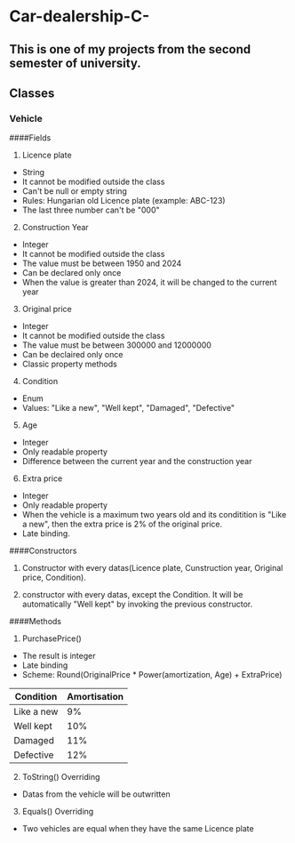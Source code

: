 # Car-dealership-C-

## This is one of my projects from the second semester of university.

## Classes

### Vehicle

####Fields

1. Licence plate
- String
- It cannot be modified outside the class
- Can't be null or empty string
- Rules: Hungarian old Licence plate (example: ABC-123)
- The last three number can't be "000"

2. Construction Year
- Integer 
- It cannot be modified outside the class
- The value must be between 1950 and 2024
- Can be declared only once
- When the value is greater than 2024, it will be changed to the current year

3. Original price
- Integer
- It cannot be modified outside the class
- The value must be between 300000 and 12000000
- Can be declaired only once
- Classic property methods

4. Condition
- Enum
- Values: "Like a new", "Well kept", "Damaged", "Defective"

5. Age
- Integer
- Only readable property
- Difference between the current year and the construction year

6. Extra price
- Integer
- Only readable property
- When the vehicle is a maximum two years old and its conditition is "Like a new", then the extra price is 2% of the original price. 
- Late binding.

####Constructors

1. Constructor with every datas(Licence plate, Cunstruction year, Original price, Condition).

2. constructor with every datas, except the Condition. It will be automatically "Well kept" by invoking the previous constructor. 

####Methods

1. PurchasePrice()
- The result is integer
- Late binding
- Scheme: Round(OriginalPrice * Power(amortization, Age) + ExtraPrice)

| Condition | Amortisation |
| --------- | ------------ |
| Like a new | 9% |
| Well kept | 10% |
| Damaged | 11% |
| Defective | 12% |

2. ToString() Overriding
- Datas from the vehicle will be outwritten

3. Equals() Overriding
- Two vehicles are equal when they have the same Licence plate
	